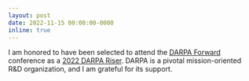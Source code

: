 ```yaml
---
layout: post
date: 2022-11-15 00:00:00-0000
inline: true
---
```


I am honored to have been selected to attend the <a href="https://forward.darpa.mil">DARPA Forward</a> conference as a <a href="https://forward.darpa.mil/risers">2022 DARPA Riser</a>. DARPA is a pivotal mission-oriented R&D organization, and I am grateful for its support.